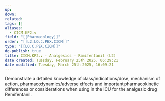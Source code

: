 ```yaml
---
up: 
down: 
related: 
tags: []
aliases:
  - CICM.KP2.v
field: "[[Pharmacology]]"
order: "[[L2.LO.C.PEX.CICM]]"
type: "[[LO.C.PEX.CICM]]"
dg-publish: true
title: CICM.KP2.v - Analgesics - Remifentanil (L2)
date created: Tuesday, February 25th 2025, 06:29:21
date modified: Tuesday, March 25th 2025, 16:09:21
---
```


Demonstrate a detailed knowledge of class/indications/dose, mechanism of action, pharmacodynamics/adverse effects and important pharmacokinetic differences or considerations when using in the ICU for the analgesic drug Remifentanil.
